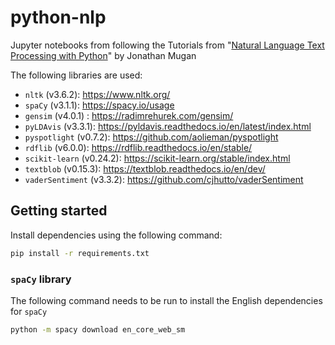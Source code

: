# python-nlp
Jupyter notebooks from following the Tutorials from "[Natural Language Text Processing with Python][book]" by Jonathan Mugan

The following libraries are used:
* `nltk` (v3.6.2): https://www.nltk.org/
* `spaCy` (v3.1.1): https://spacy.io/usage
* `gensim` (v4.0.1) : https://radimrehurek.com/gensim/
* `pyLDAvis` (v3.3.1): https://pyldavis.readthedocs.io/en/latest/index.html
* `pyspotlight` (v0.7.2): https://github.com/aolieman/pyspotlight
* `rdflib` (v6.0.0): https://rdflib.readthedocs.io/en/stable/
* `scikit-learn` (v0.24.2): https://scikit-learn.org/stable/index.html
* `textblob` (v0.15.3): https://textblob.readthedocs.io/en/dev/
* `vaderSentiment` (v3.3.2): https://github.com/cjhutto/vaderSentiment

## Getting started

Install dependencies using the following command:

```bash
pip install -r requirements.txt
```

### `spaCy` library

The following command needs to be run to install the English dependencies for `spaCy`

```bash
python -m spacy download en_core_web_sm
```

[book]: https://www.oreilly.com/library/view/natural-language-text/9781491976487/
